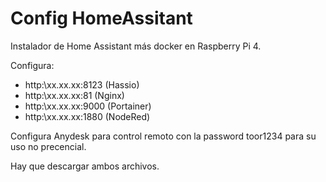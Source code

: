 # Config HomeAssitant
Instalador de Home Assistant más docker en Raspberry Pi 4. 

Configura:
- http:\\xx.xx.xx:8123 (Hassio)
- http:\\xx.xx.xx:81 (Nginx)
- http:\\xx.xx.xx:9000 (Portainer)
- http:\\xx.xx.xx:1880 (NodeRed)

Configura Anydesk para control remoto con la password toor1234 para su uso no precencial.


Hay que descargar ambos archivos.
